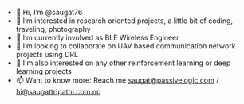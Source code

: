 - 👋 Hi, I’m @saugat76
- 👀 I’m interested in research oriented projects, a little bit of coding, traveling, photography
- 🌱 I’m currently involved as BLE Wireless Engineer
- 💞️ I’m looking to collaborate on UAV based communication network projects using DRL
- 👀 I'm also interested on any other reinforcement learning or deep learning projects
- 📫 Want to know more: Reach me saugat@passivelogic.com / hi@saugattripathi.com.np

<!---
saugat76/saugat76 is a ✨ special ✨ repository because its `README.md` (this file) appears on your GitHub profile.
You can click the Preview link to take a look at your changes.
--->
